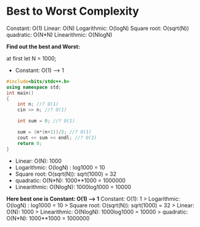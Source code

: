 # Best to Worst Complexity

Constant: O(1)
Linear: O(N)
Logarithmic: O(logN)
Square root: O(sqrt(N))
quadratic: O(N*N)
Linearithmic: O(NlogN)

**Find out the best and Worst:**

at first let N = 1000;

- Constant: O(1) --> 1
```c++
#include<bits/stdc++.h>
using namespace std;
int main()
{
    int n; //? O(1)
    cin >> n; //? O(1)

    int sum = 0; //? O(1)

    sum = (n*(n+1))/2; //? O(1)
    cout << sum << endl; //? O(1)
    return 0;
}
```

- Linear: O(N): 1000 
- Logarithmic: O(logN) : log1000 = 10
- Square root: O(sqrt(N)): sqrt(1000) = 32
- quadratic: O(N*N): 1000**1000 = 1000000
- Linearithmic: O(NlogN): 1000log1000 = 10000
  
**Here best one is Constant: O(1) --> 1**
Constant: O(1): 1 > Logarithmic: O(logN) : log1000 = 10 > Square root: O(sqrt(N)): sqrt(1000) = 32 > 
Linear: O(N): 1000 > Linearithmic: O(NlogN): 1000log1000 = 10000 > quadratic: O(N*N): 1000**1000 = 1000000